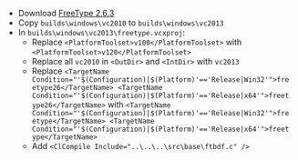  * Download [FreeType 2.6.3](http://download.savannah.gnu.org/releases/freetype/freetype-2.6.3.tar.bz2)
 * Copy `builds\windows\vc2010` to `builds\windows\vc2013`
 * In `builds\windows\vc2013\freetype.vcxproj`:
	* Replace `<PlatformToolset>v100</PlatformToolset>` with `<PlatformToolset>v120</PlatformToolset>`
	* Replace all `vc2010` in `<OutDir>` and `<IntDir>` with `vc2013`
	* Replace
`
    <TargetName Condition="'$(Configuration)|$(Platform)'=='Release|Win32'">freetype26</TargetName>
    <TargetName Condition="'$(Configuration)|$(Platform)'=='Release|x64'">freetype26</TargetName>
` with
`
    <TargetName Condition="'$(Configuration)|$(Platform)'=='Release|Win32'">freetype</TargetName>
    <TargetName Condition="'$(Configuration)|$(Platform)'=='Release|x64'">freetype</TargetName>
`
	* Add `<ClCompile Include="..\..\..\src\base\ftbdf.c" />`
